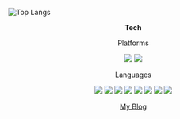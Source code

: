 
  ![Top Langs](https://github-readme-stats.vercel.app/api/top-langs/?username=oguuk&show_icons=true&theme=swift)

  <p align="center"><b> Tech </b></p>
  
  <p align="center"> Platforms </p>
  <p align="center"><img src="https://img.shields.io/badge/iOS-ffffff?style=flat-square&logo=iOS&logoColor=black"/></a> <img src="https://img.shields.io/badge/macOS-000000?style=flat-square&logo=macOS&logoColor=white"/></a></p>
  <p align="center"> Languages </p>
<p align="center"><img src="https://img.shields.io/badge/Python-489C08?style=flat-square&logo=Python&logoColor=white"/></a> <img src="https://img.shields.io/badge/Swift-F05138?style=flat-square&logo=Swift&logoColor=white"/></a> <img src="https://img.shields.io/badge/CocoaPods-EE3322?style=flat-square&logo=CocoaPods&logoColor=white"/></a> <img src="https://img.shields.io/badge/C++-00599C?style=flat-square&logo=C++&logoColor=white"/></a> <img src="https://img.shields.io/badge/JAVA-D72222?style=flat-square&logo=JAVA&logoColor=white"/></a> <img src="https://img.shields.io/badge/HTML-E34F26?style=flat-square&logo=HTML5&logoColor=white"/></a>  <img src="https://img.shields.io/badge/CSS-1572B6?style=flat-square&logo=CSS3&logoColor=white"/></a>  <img src="https://img.shields.io/badge/JavaScript-F7DF1E?style=flat-square&logo=JavaScript&logoColor=black"/></a></p> 

<p align="center"><a href="https://oguuk.tistory.com/" ><color=#ffffffff>My Blog</color></a></p>
  </body>
<!--
**oguuk/oguuk** is a ✨ _special_ ✨ repository because its `README.md` (this file) appears on your GitHub profile.

Here are some ideas to get you started:

- 🔭 I’m currently working on ...
- 🌱 I’m currently learning ...
- 👯 I’m looking to collaborate on ...
- 🤔 I’m looking for help with ...
- 💬 Ask me about ...
- 📫 How to reach me: ...
- 😄 Pronouns: ...
- ⚡ Fun fact: ...
-->
